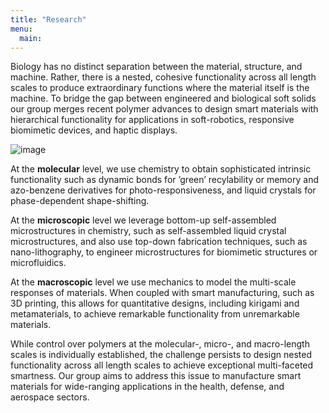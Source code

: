```yaml
---
title: "Research"
menu:
  main:
---
```


Biology has no distinct separation between the material, structure, and machine. Rather, there is a nested, cohesive functionality across all length scales to produce extraordinary functions where the material itself is the machine. To bridge the gap between engineered and biological soft solids our group merges recent polymer advances to design smart materials with hierarchical functionality for applications in soft-robotics, responsive biomimetic devices, and haptic displays. 

![image](/images/pipeline.png)

At the **molecular** level, we use chemistry to obtain sophisticated intrinsic functionality such as dynamic bonds for ’green’ recylability or memory and azo-benzene derivatives for photo-responsiveness, and liquid crystals for phase-dependent shape-shifting. 

At the **microscopic** level we leverage bottom-up self-assembled microstructures in chemistry, such as self-assembled liquid crystal microstructures, and also use top-down fabrication techniques, such as nano-lithography, to engineer microstructures for biomimetic structures or microfluidics. 

At the **macroscopic** level we use mechanics to model the multi-scale responses of materials. When coupled with smart manufacturing, such as 3D printing, this allows for quantitative designs, including kirigami and metamaterials, to achieve remarkable functionality from unremarkable materials. 

While control over polymers at the molecular-, micro-, and macro-length scales is individually established, the challenge persists to design nested functionality across all length scales to achieve exceptional multi-faceted smartness. Our group aims to address this issue to manufacture smart materials for wide-ranging applications in the health, defense, and aerospace sectors.





